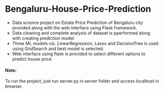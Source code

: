 # Bengaluru-House-Price-Prediction
* Data science project on Estate Price Prediction of Bengaluru city provided along with the web interface using Flask framework.
* Data cleaning and complete analysis of dataset is pperformed along with creating prediction model. 
* Three ML models viz. LinearRegression, Lasso and DecisionTree is used using GridSearch and best model is selected.
* Web interface using flask is provided to select different options to predict house price
 

#### Note:
To run the project, just run server.py in server folder and access localhost in browser.

